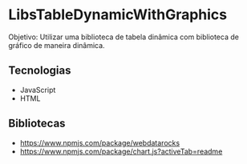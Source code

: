 # LibsTableDynamicWithGraphics
Objetivo: Utilizar uma biblioteca de tabela dinâmica com biblioteca de gráfico de maneira dinâmica.
## Tecnologias
- JavaScript
- HTML

## Bibliotecas
- https://www.npmjs.com/package/webdatarocks
- https://www.npmjs.com/package/chart.js?activeTab=readme
